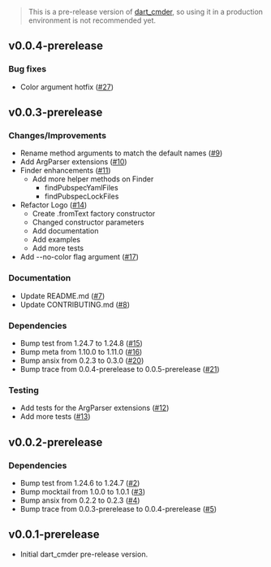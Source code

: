 > This is a pre-release version of [dart_cmder](https://pub.dev/packages/dart_cmder), so using it in a production environment is not recommended yet.

## v0.0.4-prerelease

### Bug fixes

- Color argument hotfix ([#27](https://github.com/nikosportolos/dart_cmder/issues/27))


## v0.0.3-prerelease

### Changes/Improvements

- Rename method arguments to match the default names ([#9](https://github.com/nikosportolos/dart_cmder/pull/9))
- Add ArgParser extensions ([#10](https://github.com/nikosportolos/dart_cmder/pull/10))
- Finder enhancements ([#11](https://github.com/nikosportolos/dart_cmder/pull/11))
  - Add more helper methods on Finder
    - findPubspecYamlFiles
    - findPubspecLockFiles
- Refactor Logo ([#14](https://github.com/nikosportolos/dart_cmder/pull/14))
  - Create .fromText factory constructor
  - Changed constructor parameters
  - Add documentation
  - Add examples
  - Add more tests
- Add --no-color flag argument ([#17](https://github.com/nikosportolos/dart_cmder/issues/17))

### Documentation

- Update README.md ([#7](https://github.com/nikosportolos/dart_cmder/pull/7))
- Update CONTRIBUTING.md ([#8](https://github.com/nikosportolos/dart_cmder/pull/8))

### Dependencies

- Bump test from 1.24.7 to 1.24.8 ([#15](https://github.com/nikosportolos/dart_cmder/issues/15))
- Bump meta from 1.10.0 to 1.11.0 ([#16](https://github.com/nikosportolos/dart_cmder/issues/16))
- Bump ansix from 0.2.3 to 0.3.0 ([#20](https://github.com/nikosportolos/dart_cmder/issues/20))
- Bump trace from 0.0.4-prerelease to 0.0.5-prerelease ([#21](https://github.com/nikosportolos/dart_cmder/issues/21))

### Testing

- Add tests for the ArgParser extensions ([#12](https://github.com/nikosportolos/dart_cmder/pull/12))
- Add more tests ([#13](https://github.com/nikosportolos/dart_cmder/pull/13))


## v0.0.2-prerelease

### Dependencies

- Bump test from 1.24.6 to 1.24.7 ([#2](https://github.com/nikosportolos/dart_cmder/pull/2))
- Bump mocktail from 1.0.0 to 1.0.1 ([#3](https://github.com/nikosportolos/dart_cmder/pull/3))
- Bump ansix from 0.2.2 to 0.2.3 ([#4](https://github.com/nikosportolos/dart_cmder/pull/4))
- Bump trace from 0.0.3-prerelease to 0.0.4-prerelease ([#5](https://github.com/nikosportolos/dart_cmder/pull/5))

## v0.0.1-prerelease

- Initial dart_cmder pre-release version.
